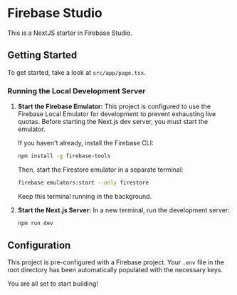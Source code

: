 # Firebase Studio

This is a NextJS starter in Firebase Studio.

## Getting Started

To get started, take a look at `src/app/page.tsx`.

### Running the Local Development Server

1.  **Start the Firebase Emulator:**
    This project is configured to use the Firebase Local Emulator for development to prevent exhausting live quotas. Before starting the Next.js dev server, you must start the emulator.

    If you haven't already, install the Firebase CLI:
    ```bash
    npm install -g firebase-tools
    ```

    Then, start the Firestore emulator in a separate terminal:
    ```bash
    firebase emulators:start --only firestore
    ```
    Keep this terminal running in the background.

2.  **Start the Next.js Server:**
    In a new terminal, run the development server:
    ```bash
    npm run dev
    ```

## Configuration

This project is pre-configured with a Firebase project. Your `.env` file in the root directory has been automatically populated with the necessary keys.

You are all set to start building!

